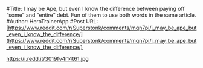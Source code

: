 #Title: I may be Ape, but even I know the difference between paying off “some” and “entire” debt. Fun of them to use both words in the same article.
#Author: HeroTrainerApp
#Post URL: [https://www.reddit.com/r/Superstonk/comments/mqn7pi/i_may_be_ape_but_even_i_know_the_difference/](https://www.reddit.com/r/Superstonk/comments/mqn7pi/i_may_be_ape_but_even_i_know_the_difference/)


https://i.redd.it/3019fv4i14t61.jpg